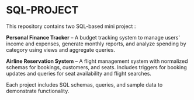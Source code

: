 # SQL-PROJECT
This repository contains two SQL-based mini project :

__Personal Finance Tracker__
– A budget tracking system to manage users' income and expenses, generate monthly reports, and analyze spending by category using views and aggregate queries.

__Airline Reservation System__
– A flight management system with normalized schemas for bookings, customers, and seats. Includes triggers for booking updates and queries for seat availability and flight searches.

Each project includes SQL schemas, queries, and sample data to demonstrate functionality.
